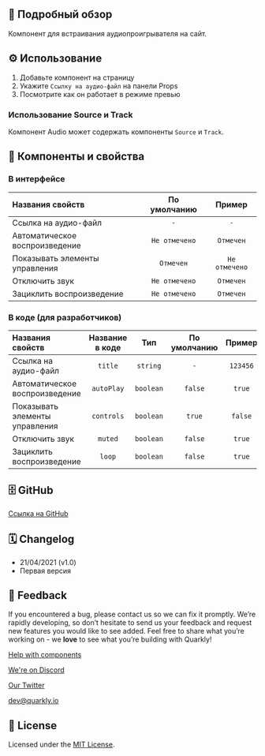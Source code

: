 ## 📖 Подробный обзор

Компонент для встраивания аудиопроигрывателя на сайт.

## ⚙️ Использование

1.  Добавьте компонент на страницу
2.  Укажите `Ссылку на аудио-файл` на панели Props
3.  Посмотрите как он работает в режиме превью

### Использование Source и Track

Компонент Audio может содержать компоненты `Source` и `Track`.

## 🧩 Компоненты и свойства

### В интерфейсе

| Названия свойств               | По умолчанию  |    Пример     |
| :----------------------------- | :-----------: | :-----------: |
| Ссылка на аудио-файл           |      `-`      |      `-`      |
| Автоматическое воспроизведение | `Не отмечено` |   `Отмечен`   |
| Показывать элементы управления |   `Отмечен`   | `Не отмечено` |
| Отключить звук                 | `Не отмечено` |   `Отмечен`   |
| Зациклить воспроизведение      | `Не отмечено` |   `Отмечен`   |

### В коде (для разработчиков)

| Названия свойств               | Название в коде |    Тип    | По умолчанию |  Пример  |
| :----------------------------- | :-------------: | :-------: | :----------: | :------: |
| Ссылка на аудио-файл           |     `title`     | `string`  |     `-`      | `123456` |
| Автоматическое воспроизведение |   `autoPlay`    | `boolean` |   `false`    |  `true`  |
| Показывать элементы управления |   `controls`    | `boolean` |    `true`    | `false`  |
| Отключить звук                 |     `muted`     | `boolean` |   `false`    |  `true`  |
| Зациклить воспроизведение      |     `loop`      | `boolean` |   `false`    |  `true`  |

## 🗄 GitHub

[Ссылка на GitHub](https://github.com/quarkly/community-kit/blob/master/src/Audio.js)

## 🗓 Changelog

-   21/04/2021 (v1.0)
-   Первая версия

## 📮 Feedback

If you encountered a bug, please contact us so we can fix it promptly. We’re rapidly developing, so don’t hesitate to send us your feedback and request new features you would like to see added. Feel free to share what you’re working on - we **love** to see what you’re building with Quarkly!

[Help with components](https://community.quarkly.io/c/requests/11)

[We're on Discord](https://discord.gg/f9KhSMGX)

[Our Twitter](https://twitter.com/quarklyapp)

[dev@quarkly.io](mailto:dev@quarkly.io)

## 📝 License

Licensed under the [MIT License](https://raw.githubusercontent.com/quarkly/community-kit/master/LICENSE).
